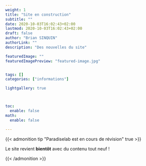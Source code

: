 ```yaml
---
weight: 1
title: "Site en construction"
subtitle: ""
date: 2020-10-03T16:02:43+02:00
lastmod: 2020-10-03T16:02:43+02:00
draft: false
author: "Brian SINQUIN"
authorLink: ""
description: "Des nouvelles du site"

featuredImage: ""
featuredImagePreview: "featured-image.jpg"


tags: []
categories: ["informations"]

lightgallery: true



toc:
  enable: false
math:
  enable: false

---
```


<!--more-->

{{< admonition tip "Paradiselab est en cours de révision" true >}}

Le site revient **bientôt** avec du contenu tout neuf !


{{< /admonition >}}

